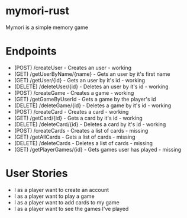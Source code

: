 # mymori-rust
Mymori is a simple memory game

# Endpoints

* (POST) /createUser - Creates an user - working
* (GET) /getUserByName/{name} - Gets an user by it's first name
* (GET) /getUser/{id} - Gets an user by it's id - working
* (DELETE) /deleteUser/{id} - Deletes an user by it's id - working
* (POST) /createGame - Creates a game - working
* (GET) /getGameByUserId - Gets a game by the player's id
* (DELETE) /deleteGame/{id} - Deletes a game by it's id - working
* (POST) /createCard - Creates a card - working
* (GET) /getCard/{id} - Gets a card by it's id - working
* (DELETE) /deleteCard/{id} - Deletes a card by it's id - working
* (POST) /createCards - Creates a list of cards - missing
* (GET) /getAllCards - Gets a list of cards - missing
* (DELETE) /deleteCards - Deletes a list of cards - missing
* (GET) /getPlayerGames/{id} - Gets games user has played - missing

# User Stories

* I as a player want to create an account
* I as a player want to play a game
* I as a player want to add cards to my game
* I as a player want to see the games I've played
